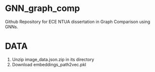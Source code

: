# GNN_graph_comp
Github Repository for ECE NTUA dissertation in Graph Comparison using GNNs.

# DATA
1. Unzip image_data.json.zip in its directory
2. Download embeddings_path2vec.pkl

